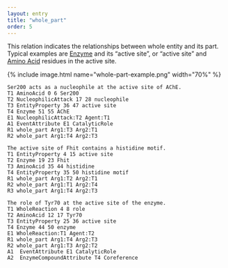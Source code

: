 ```yaml
---
layout: entry
title: "whole_part"
order: 5
---
```


This relation indicates the relationships between whole entity and its
part.  Typical examples are [Enzyme]() and its “active site”, or “active
site” and [Amino Acid]() residues in the active site.

{% include image.html name="whole-part-example.png" width="70%" %}

~~~ ann
Ser200 acts as a nucleophile at the active site of AChE.
T1 AminoAcid 0 6 Ser200
T2 NucleophilicAttack 17 28 nucleophile
T3 EntityProperty 36 47 active site
T4 Enzyme 51 55 AChE
E1 NucleophilicAttack:T2 Agent:T1
A1 EventAttribute E1 CatalyticRole
R1 whole_part Arg1:T3 Arg2:T1
R2 whole_part Arg1:T4 Arg2:T3
~~~
~~~ ann
The active site of Fhit contains a histidine motif.
T1 EntityProperty 4 15 active site
T2 Enzyme 19 23 Fhit
T3 AminoAcid 35 44 histidine
T4 EntityProperty 35 50 histidine motif
R1 whole_part Arg1:T2 Arg2:T1
R2 whole_part Arg1:T1 Arg2:T4
R3 whole_part Arg1:T4 Arg2:T3
~~~
~~~ ann
The role of Tyr70 at the active site of the enzyme.
T1 WholeReaction 4 8 role
T2 AminoAcid 12 17 Tyr70
T3 EntityProperty 25 36 active site
T4 Enzyme 44 50 enzyme
E1 WholeReaction:T1 Agent:T2
R1 whole_part Arg1:T4 Arg2:T3
R2 whole_part Arg1:T3 Arg2:T2
A1	EventAttribute E1 CatalyticRole
A2	EnzymeCompoundAttribute T4 Coreference
~~~
